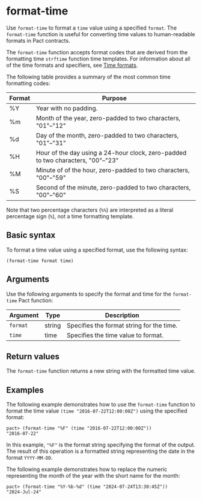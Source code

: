 # format-time

Use `format-time` to format a `time` value using a specified `format`.
The `format-time` function is useful for converting time values to human-readable formats in Pact contracts.

The `format-time` function accepts format codes that are derived from the formatting time `strftime` function time templates.
For information about all of the time formats and specifiers, see [Time formats](/pact-5/time/time-functions#time-formats).

The following table provides a summary of the most common time formatting codes:

| Format | Purpose |
| --- | --- |
| %Y | Year with no padding. |
| %m | Month of the year, zero-padded to two characters, "01"–"12" |
| %d | Day of the month, zero-padded to two characters, "01"–"31" |
| %H | Hour of the day using a 24-hour clock, zero-padded to two characters, "00"–"23" |
| %M | Minute of of the hour, zero-padded to two characters, "00"–"59" |
| %S | Second of the minute, zero-padded to two characters, "00"–"60" |

Note that two percentage characters (`%%`) are interpreted as a literal percentage sign (`%`), not a time formatting template.

## Basic syntax

To format a time value using a specified format, use the following syntax:

```pact
(format-time format time)
```

## Arguments

Use the following arguments to specify the format and time for the `format-time` Pact function:

| Argument | Type | Description |
|--------- |------|------------ |
| `format` | string | Specifies the format string for the time. |
| `time` | time | Specifies the time value to format. |

## Return values

The `format-time` function returns a new string with the formatted time value.

## Examples

The following example demonstrates how to use the `format-time` function to format the time value `(time "2016-07-22T12:00:00Z")` using the specified format:

```pact
pact> (format-time "%F" (time "2016-07-22T12:00:00Z"))
"2016-07-22"
```

In this example, `"%F"` is the format string specifying the format of the output.
The result of this operation is a formatted string representing the date in the format `YYYY-MM-DD`. 

The following example demonstrates how to replace the numeric representing the month of the year with the short name for the month:

```pact
pact> (format-time "%Y-%b-%d" (time "2024-07-24T13:30:45Z"))
"2024-Jul-24"
```
